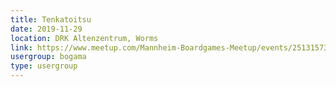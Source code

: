 ```yaml
---
title: Tenkatoitsu
date: 2019-11-29
location: DRK Altenzentrum, Worms
link: https://www.meetup.com/Mannheim-Boardgames-Meetup/events/251315739/
usergroup: bogama
type: usergroup
---
```

